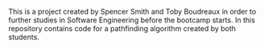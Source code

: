 This is a project created by Spencer Smith and Toby Boudreaux in order to further studies in
Software Engineering before the bootcamp starts. In this repository contains code for a pathfinding algorithm
created by both students. 